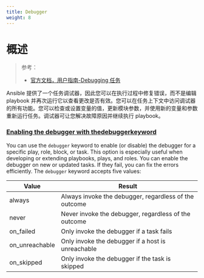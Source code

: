 ```yaml
---
title: Debugger
weight: 8
---
```


# 概述

> 参考：
> - [官方文档，用户指南-Debugging 任务](https://docs.ansible.com/ansible/latest/user_guide/playbooks_debugger.html)

Ansible 提供了一个任务调试器，因此您可以在执行过程中修复错误，而不是编辑 playbook 并再次运行它以查看更改是否有效。您可以在任务上下文中访问调试器的所有功能。您可以检查或设置变量的值，更新模块参数，并使用新的变量和参数重新运行任务。调试器可让您解决故障原因并继续执行 playbook。

### [Enabling the debugger with thedebuggerkeyword](https://docs.ansible.com/ansible/latest/user_guide/playbooks_debugger.html#id8)

You can use the `debugger` keyword to enable (or disable) the debugger for a specific play, role, block, or task. This option is especially useful when developing or extending playbooks, plays, and roles. You can enable the debugger on new or updated tasks. If they fail, you can fix the errors efficiently. The `debugger` keyword accepts five values:

| Value          | Result                                                |
| -------------- | ----------------------------------------------------- |
| always         | Always invoke the debugger, regardless of the outcome |
| never          | Never invoke the debugger, regardless of the outcome  |
| on_failed      | Only invoke the debugger if a task fails              |
| on_unreachable | Only invoke the debugger if a host is unreachable     |
| on_skipped     | Only invoke the debugger if the task is skipped       |
